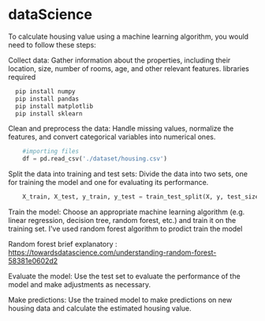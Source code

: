 # dataScience
To calculate housing value using a machine learning algorithm, you would need to follow these steps:
    
Collect data: Gather information about the properties, including their location, size, number of rooms, age, and other relevant features.
libraries required 

```powershell
  pip install numpy
  pip install pandas
  pip install matplotlib
  pip install sklearn
```
    
Clean and preprocess the data: Handle missing values, normalize the features, and convert categorical variables into numerical ones.

``` python 
    #importing files
    df = pd.read_csv('./dataset/housing.csv')
```
    
Split the data into training and test sets: Divide the data into two sets, one for training the model and one for evaluating its performance.

``` python 
    X_train, X_test, y_train, y_test = train_test_split(X, y, test_size=0.2, random_state=0)
```
    
Train the model: Choose an appropriate machine learning algorithm (e.g. linear regression, decision tree, random forest, etc.) and train it on the training set.
I've used random forest algorithm to prodict train the model

Random forest brief explanatory : https://towardsdatascience.com/understanding-random-forest-58381e0602d2
    
Evaluate the model: Use the test set to evaluate the performance of the model and make adjustments as necessary.
    
Make predictions: Use the trained model to make predictions on new housing data and calculate the estimated housing value.
